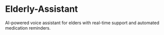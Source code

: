 # Elderly-Assistant
AI-powered voice assistant for elders with real-time support and automated medication reminders.
